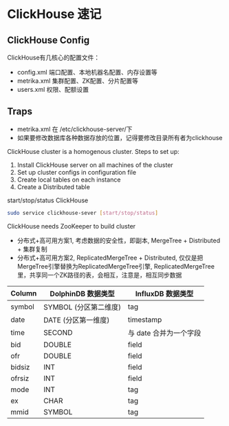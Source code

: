 # ClickHouse 速记

## ClickHouse Config

ClickHouse有几核心的配置文件：

- config.xml 端口配置、本地机器名配置、内存设置等
- metrika.xml 集群配置、ZK配置、分片配置等
- users.xml 权限、配额设置

## Traps

- metrika.xml 在 /etc/clickhouse-server/下
- 如果要修改数据库各种数据存放的位置，记得要修改目录所有者为clickhouse

ClickHouse cluster is a homogenous cluster. Steps to set up:

1. Install ClickHouse server on all machines of the cluster
2. Set up cluster configs in configuration file
3. Create local tables on each instance
4. Create a Distributed table

start/stop/status ClickHouse

```sh
sudo service clickhouse-sever [start/stop/status]
```

ClickHouse needs ZooKeeper to build cluster

- 分布式+高可用方案1, 考虑数据的安全性，即副本, MergeTree + Distributed + 集群复制
- 分布式+高可用方案2, ReplicatedMergeTree + Distributed, 仅仅是把MergeTree引擎替换为ReplicatedMergeTree引擎, ReplicatedMergeTree里，共享同一个ZK路径的表，会相互，注意是，相互同步数据

| Column | DolphinDB 数据类型    | InfluxDB 数据类型   |
| ------ | --------------------- | ---------------------- |
| symbol | SYMBOL (分区第二维度) | tag |
| date   | DATE (分区第一维度)   | timestamp |
| time   | SECOND                | 与 date 合并为一个字段 |
| bid    | DOUBLE                | field  |
| ofr    | DOUBLE                | field  |
| bidsiz | INT                   | field           |
| ofrsiz | INT                   | field           |
| mode   | INT                   | tag        |
| ex     | CHAR                  | tag           |
| mmid   | SYMBOL                | tag                |
